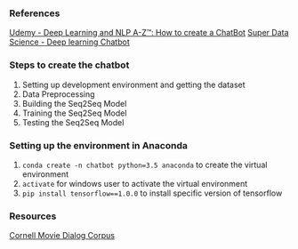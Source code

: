 ### References
[Udemy - Deep Learning and NLP A-Z™: How to create a ChatBot](https://www.udemy.com/chatbot/)
[Super Data Science - Deep learning Chatbot](https://www.superdatascience.com/pages/deep-learning-chatbot)

### Steps to create the chatbot
1. Setting up development environment and getting the dataset
2. Data Preprocessing
3. Building the Seq2Seq Model
4. Training the Seq2Seq Model
5. Testing the Seq2Seq Model

### Setting up the environment in Anaconda
1. `conda create -n chatbot python=3.5 anaconda` to create the virtual environment
2. `activate` for windows user to activate the virtual environment
3. `pip install tensorflow==1.0.0` to install specific version of tensorflow

### Resources
[Cornell Movie Dialog Corpus](https://www.cs.cornell.edu/~cristian/Cornell_Movie-Dialogs_Corpus.html)